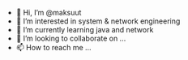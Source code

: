 - 👋 Hi, I’m @maksuut
- 👀 I’m interested in system & network engineering
- 🌱 I’m currently learning java and network
- 💞️ I’m looking to collaborate on ...
- 📫 How to reach me ...

<!---
maksuut/maksuut is a ✨ special ✨ repository because its `README.md` (this file) appears on your GitHub profile.
You can click the Preview link to take a look at your changes.
--->
